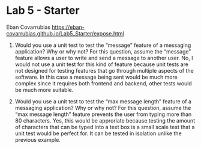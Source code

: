 # Lab 5 - Starter
Eban Covarrubias
[https://eban-covarrubias.github.io/Lab5_Starter/expose.html
](https://eban-covarrubias.github.io/Lab5_Starter/expose.html)

1) Would you use a unit test to test the “message” feature of a messaging application? Why or why not? For this question, assume the “message” feature allows a user to write and send a message to another user.
No, I would not use a unit test for this kind of feature because unit tests are not designed for testing features that go through multiple aspects of the software. In this case a message being sent would be much more complex since it requires both frontend and backend, other tests would be much more suitable.

2) Would you use a unit test to test the “max message length” feature of a messaging application? Why or why not? For this question, assume the “max message length” feature prevents the user from typing more than 80 characters.
Yes, this would be approriate because testing the amount of characters that can be typed into a text box is a small scale test that a unit test would be perfect for. It can be tested in isolation unlike the previous example.